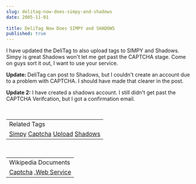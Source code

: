 ```yaml
---
slug: delitag-now-does-simpy-and-shadows
date: 2005-11-01
 
title: DeliTag Now Does SIMPY and SHADOWS
published: true
---
```

I have updated the DeliTag to also upload tags to SIMPY and Shadows. Simpy is great Shadows won't let me get past the CAPTCHA stage. Come on guys sort it out, I want to use your service.<p /><strong>Update: </strong>DeliTag can post to Shadows, but I couldn't create an account due to a problem with CAPTCHA.  I should have made that clearer in the post.<p /><strong>Update 2:</strong>  I have created a shadows account.  I still didn't get past the CAPTCHA Verifcation, but I got a confirmation email.<p /><br /><table class="TechnoratiHead TagHeader">
<tr><td>Related Tags</td></tr>
<tr class="Technorati"><td>
<a href="https://paul.kinlan.me/tags/Simpy" class="Tag" rel="tag">Simpy</a> <a href="https://paul.kinlan.me/tags/Captcha" class="Tag" rel="tag">Captcha</a> <a href="https://paul.kinlan.me/tags/Upload" class="Tag" rel="tag">Upload</a> <a href="https://paul.kinlan.me/tags/Shadows" class="Tag" rel="tag">Shadows</a>
</td></tr>
</table><p /><br /><table class="TechnoratiHead TagHeader">
<tr><td>Wikipedia Documents</td></tr>
<tr class="Technorati"><td>
<a href="http://en.wikipedia.org/wiki/Captcha">Captcha</a> ,<a href="http://en.wikipedia.org/wiki/Web_service">Web Service</a>
</td></tr>
</table>

